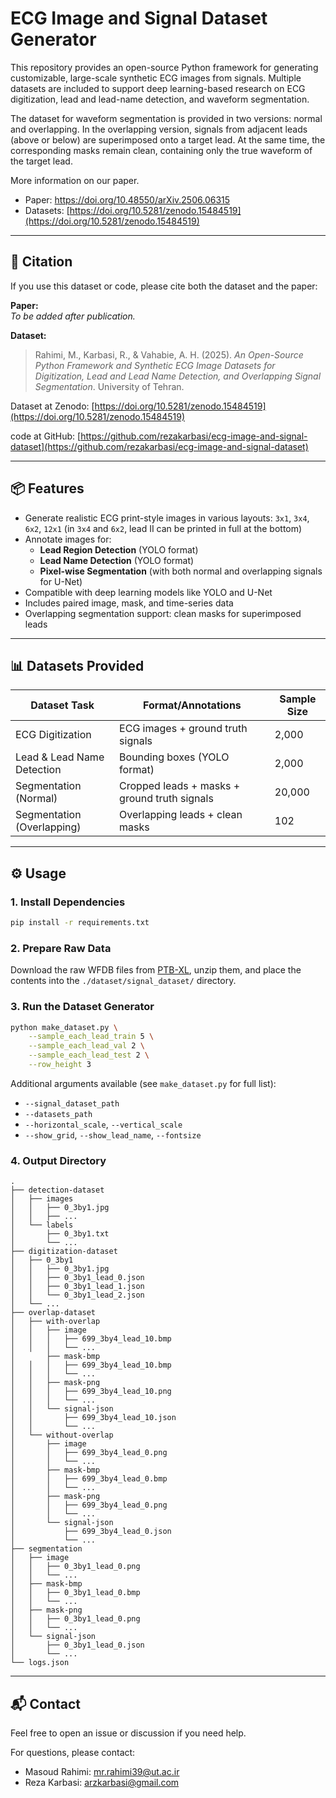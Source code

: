 # ECG Image and Signal Dataset Generator

This repository provides an open-source Python framework for generating customizable, large-scale synthetic ECG images from signals. Multiple datasets are included to support deep learning-based research on ECG digitization, lead and lead-name detection, and waveform segmentation.

The dataset for waveform segmentation is provided in two versions: normal and overlapping. In the overlapping version, signals from adjacent leads (above or below) are superimposed onto a target lead. At the same time, the corresponding masks remain clean, containing only the true waveform of the target lead.

More information on our paper.
- Paper: https://doi.org/10.48550/arXiv.2506.06315
- Datasets: [https://doi.org/10.5281/zenodo.15484519](https://doi.org/10.5281/zenodo.15484519)

---

## 🧠 Citation
If you use this dataset or code, please cite both the dataset and the paper:

**Paper:**  
*To be added after publication.*

**Dataset:**
> Rahimi, M., Karbasi, R., & Vahabie, A. H. (2025). *An Open-Source Python Framework and Synthetic ECG Image Datasets for Digitization, Lead and Lead Name Detection, and Overlapping Signal Segmentation*. University of Tehran.

Dataset at Zenodo: [https://doi.org/10.5281/zenodo.15484519](https://doi.org/10.5281/zenodo.15484519)

code at GitHub: [https://github.com/rezakarbasi/ecg-image-and-signal-dataset](https://github.com/rezakarbasi/ecg-image-and-signal-dataset)  


---

## 📦 Features

- Generate realistic ECG print-style images in various layouts: `3x1`, `3x4`, `6x2`, `12x1` (in `3x4` and `6x2`, lead II can be printed in full at the bottom)
- Annotate images for:
  - **Lead Region Detection** (YOLO format)
  - **Lead Name Detection** (YOLO format)
  - **Pixel-wise Segmentation** (with both normal and overlapping signals for U-Net)
- Compatible with deep learning models like YOLO and U-Net
- Includes paired image, mask, and time-series data
- Overlapping segmentation support: clean masks for superimposed leads

---

## 📊 Datasets Provided

| Dataset Task               | Format/Annotations                              | Sample Size |
|----------------------------|-------------------------------------------------|-------------|
| ECG Digitization           | ECG images + ground truth signals               | 2,000       |
| Lead & Lead Name Detection | Bounding boxes (YOLO format)                    | 2,000       |
| Segmentation (Normal)      | Cropped leads + masks + ground truth signals    | 20,000      |
| Segmentation (Overlapping) | Overlapping leads + clean masks                 | 102         |

---

## ⚙️ Usage

### 1. Install Dependencies
```bash
pip install -r requirements.txt
```

### 2. Prepare Raw Data
Download the raw WFDB files from [PTB-XL](https://physionet.org/content/ptb-xl/1.0.3/), unzip them, and place the contents into the `./dataset/signal_dataset/` directory.

### 3. Run the Dataset Generator
```bash
python make_dataset.py \
    --sample_each_lead_train 5 \
    --sample_each_lead_val 2 \
    --sample_each_lead_test 2 \
    --row_height 3
```

Additional arguments available (see `make_dataset.py` for full list):
- `--signal_dataset_path` 
- `--datasets_path`
- `--horizontal_scale`, `--vertical_scale`
- `--show_grid`, `--show_lead_name`, `--fontsize`

### 4. Output Directory
```
.
├── detection-dataset
│   ├── images
│   │   ├── 0_3by1.jpg
│   │   ├── ...
│   └── labels
│       ├── 0_3by1.txt
│       └── ...
├── digitization-dataset
│   ├── 0_3by1
│   │   ├── 0_3by1.jpg
│   │   ├── 0_3by1_lead_0.json
│   │   ├── 0_3by1_lead_1.json
│   │   └── 0_3by1_lead_2.json
│   └── ...
├── overlap-dataset
│   ├── with-overlap
│   │   ├── image
│   │   │   ├── 699_3by4_lead_10.bmp
│   │   │   └── ...
│       ├── mask-bmp
│   │   │   ├── 699_3by4_lead_10.bmp
│   │   │   └── ...
│   │   ├── mask-png
│   │   │   ├── 699_3by4_lead_10.png
│   │   │   └── ...
│   │   └── signal-json
│   │       ├── 699_3by4_lead_10.json
│   │       └── ...
│   └── without-overlap
│       ├── image
│       │   ├── 699_3by4_lead_0.png
│       │   └── ...
│       ├── mask-bmp
│       │   ├── 699_3by4_lead_0.bmp
│       │   └── ...
│       ├── mask-png
│       │   ├── 699_3by4_lead_0.png
│       │   └── ...
│       └── signal-json
│           ├── 699_3by4_lead_0.json
│           └── ...
├── segmentation
│   ├── image
│   │   ├── 0_3by1_lead_0.png
│   │   └── ...
│   ├── mask-bmp
│   │   ├── 0_3by1_lead_0.bmp
│   │   └── ...
│   ├── mask-png
│   │   ├── 0_3by1_lead_0.png
│   │   └── ...
│   └── signal-json
│       ├── 0_3by1_lead_0.json
│       └── ...
└── logs.json

```

---

## 📬 Contact
Feel free to open an issue or discussion if you need help.

For questions, please contact:
- Masoud Rahimi: mr.rahimi39@ut.ac.ir
- Reza Karbasi: arzkarbasi@gmail.com
